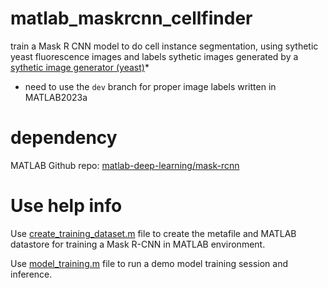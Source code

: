 # matlab_maskrcnn_cellfinder
 train a Mask R CNN model to do cell instance segmentation, using sythetic yeast fluorescence images and labels
 sythetic images generated by a [sythetic image generator (yeast)](https://github.com/HaixinLiuNeuro/sythetic_image_generator)* 
   * need to use the `dev` branch for proper image labels
written in MATLAB2023a

# dependency
MATLAB Github repo: [matlab-deep-learning/mask-rcnn](https://github.com/matlab-deep-learning/mask-rcnn)


# Use help info
Use [create_training_dataset.m](https://github.com/HaixinLiuNeuro/matlab_maskrcnn_cellfinder/blob/main/create_training_dataset.m) file to create the metafile and MATLAB datastore for training a Mask R-CNN in MATLAB environment. 

Use [model_training.m](https://github.com/HaixinLiuNeuro/matlab_maskrcnn_cellfinder/blob/main/model_training.m) file to run a demo model training session and inference.
